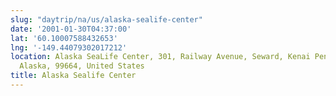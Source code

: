 ```yaml
---
slug: "daytrip/na/us/alaska-sealife-center"
date: '2001-01-30T04:37:00'
lat: '60.10007588432653'
lng: '-149.44079302017212'
location: Alaska SeaLife Center, 301, Railway Avenue, Seward, Kenai Peninsula Borough,
  Alaska, 99664, United States
title: Alaska Sealife Center
---
```



